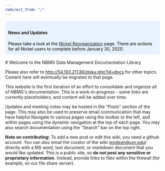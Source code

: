 ```yaml
---
redirect_from: "/"
---
```



<div style="background-color: #e7f2ff ; padding: 10px; border: 0px; border-radius:5px;">
<h4 style="align: center">News and Updates</h4>
<span style="color: black"> Please take a look at the <a href="{{ '/file_system.html' | relative_url }}">Nickel Reorganization</a> page. There are actions for all Nickel users to complete before January 30, 2020.</span>
</div>

<br/>
# Welcome to the NBMG Data Management Documentation Library

Please also refer to http://54.193.211.86/doku.php?id=docs for other topics. Content here will eventually be migrated to that page.

This website is the first iteration of an effort to consolidate and organize all of NBMG's documentation. This is a work-in-progress - some links are currently placeholders, and content will be added over time.

Updates and meeting notes may be hosted in the "Posts" section of the page. This may also be used to preserve email communication that may have helpful Navigate to various pages using the toolbar to the left, and within pages using the dynamic navigation at the top of each page. You may also search documentation using the "Search" bar on the top right.

**Note on contributing:**
To add a new post or edit this wiki, you need a github account. You can also email the curator of the wiki (eodean@unr.edu) directly with a MS word, text document, or markdown document that you would like updated. This is a public site, so **do not post any sensitive or proprietary information**. Instead, provide links to files within the firewall (for example, on our file share server).
